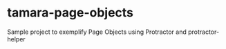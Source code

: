 # tamara-page-objects
Sample project to exemplify Page Objects using Protractor and protractor-helper
